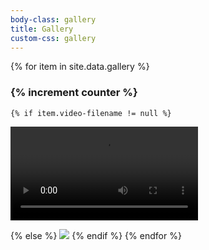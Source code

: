 ```yaml
---
body-class: gallery
title: Gallery
custom-css: gallery
---
```


{% for item in site.data.gallery %}
### {% increment counter %}
	{% if item.video-filename != null %}
<p>
<video controls>
	<source src="{{ 'assets/gallery/originals/' | append: item.video-filename | relative_url }}" />
</video>
</p>
	{% else %}
<img src="{{ 'assets/gallery/originals/' | append: item.filename | relative_url }}" />
	{% endif %}
{% endfor %}